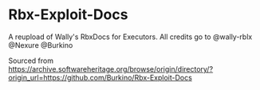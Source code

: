 # Rbx-Exploit-Docs
A reupload of Wally's RbxDocs for Executors. All credits go to @wally-rblx @Nexure @Burkino

Sourced from https://archive.softwareheritage.org/browse/origin/directory/?origin_url=https://github.com/Burkino/Rbx-Exploit-Docs
